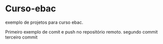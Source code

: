 # Curso-ebac
exemplo de projetos para curso ebac.

Primeiro  exemplo de comit e push no repositório remoto.
segundo commit
terceiro commit